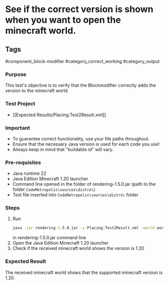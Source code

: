 # See if the correct version is shown when you want to open the minecraft world.

## Tags
#component_block-modifier #category_correct_working #category_output 

### Purpose
This test's objective is to verify that the Blockmodifier correctly adds the version to the minecraft world.

### Test Project
- [[Expected Results/Placing.Test2Result.xml]]

### Important
- To guarantee correct functionality, use your file paths throughout.  
- Ensure that the necessary Java version is used for each code you use!
- Always keep in mind that "buildable id" will vary.

### Pre-requisites
- Java runtime 22
- Java Edition Minecraft 1.20 launcher
- Command line opened in the folder of rendering-1.5.0.jar (path to the folder `CodeMetropolis\sources\distro\`)
- Test file inserted into `CodeMetropolis\sources\distro\` folder


### Steps
1. Run
	```cmd
	java -jar rendering-1.5.0.jar -i Placing.Test2Result.xml -world world
	```
	in rendering-1.5.0.jar command line
2. Open the Java Edition Minecraft 1.20 launcher
3. Check if the received minecraft world shows the version is 1.20

### Expected Result
The received minecraft world shows that the supported minecraft version is 1.20.